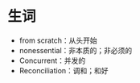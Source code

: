 



















# 生词
- from scratch：从头开始
- nonessential：非本质的；非必须的
- Concurrent：并发的
- Reconciliation：调和；和好